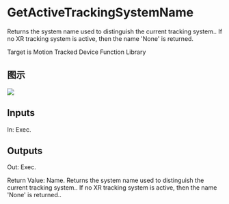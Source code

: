 # GetActiveTrackingSystemName

Returns the system name used to distinguish the current tracking system.. If no XR tracking system is active, then the name 'None' is returned.

Target is Motion Tracked Device Function Library

## 图示

![]($-20221218-19274129.png)

## Inputs

In: Exec.  

## Outputs

Out: Exec.

Return Value: Name. Returns the system name used to distinguish the current tracking system.. If no XR tracking system is active, then the name 'None' is returned..

